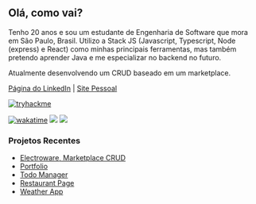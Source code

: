 ## Olá, como vai?
Tenho 20 anos e sou um estudante de Engenharia de Software que mora em São Paulo, Brasil. Utilizo a Stack JS (Javascript, Typescript, Node (express) e React) como minhas principais ferramentas, mas também pretendo aprender Java e me especializar no backend no futuro.

Atualmente desenvolvendo um CRUD baseado em um marketplace.

[Página do LinkedIn](https://www.linkedin.com/in/silva-luc/) | [Site Pessoal](https://luc-silva.github.io/portfolio/)

[![tryhackme](https://tryhackme-badges.s3.amazonaws.com/luc.silva.png)](https://tryhackme.com/p/luc.silva)


[![wakatime](https://wakatime.com/badge/user/c1b7afcb-168f-4074-bcff-1c6756fac9a3.svg)](https://wakatime.com/@c1b7afcb-168f-4074-bcff-1c6756fac9a3)
![](https://komarev.com/ghpvc/?username=luc-silva&color=blue)
![](https://www.codewars.com/users/luc-silva/badges/micro)

### Projetos Recentes
- [Electroware, Marketplace CRUD](https://github.com/luc-silva/electroware)
- [Portfolio](https://github.com/luc-silva/portfolio)
- [Todo Manager](https://github.com/luc-silva/to-do)
- [Restaurant Page](https://github.com/luc-silva/restaurant-page)
- [Weather App](https://github.com/luc-silva/weather-app)

<!--  
[![GitHub Streak](https://streak-stats.demolab.com?user=luc-silva&theme=radical&hide_border=true&date_format=M%20j%5B%2C%20Y%5D&mode=weekly)](https://git.io/streak-stats) ![Top Langs](https://github-readme-stats.vercel.app/api/top-langs/?username=luc-silva&layout=compact&theme=radical)
